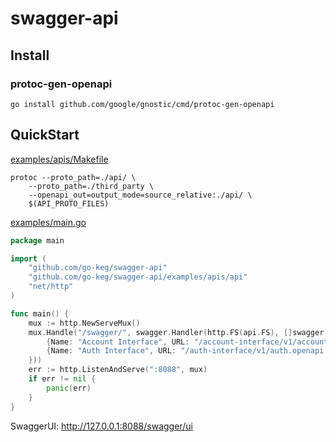 # swagger-api


## Install

### protoc-gen-openapi
```shell
go install github.com/google/gnostic/cmd/protoc-gen-openapi
```

## QuickStart

[examples/apis/Makefile](./examples/apis/Makefile)
```shell
protoc --proto_path=./api/ \
    --proto_path=./third_party \
    --openapi_out=output_mode=source_relative:./api/ \
    $(API_PROTO_FILES)
```

[examples/main.go](./examples/main.go)
```go
package main

import (
	"github.com/go-keg/swagger-api"
	"github.com/go-keg/swagger-api/examples/apis/api"
	"net/http"
)

func main() {
	mux := http.NewServeMux()
	mux.Handle("/swagger/", swagger.Handler(http.FS(api.FS), []swagger.OpenapiURL{
		{Name: "Account Interface", URL: "/account-interface/v1/account.openapi.yaml"},
		{Name: "Auth Interface", URL: "/auth-interface/v1/auth.openapi.yaml"},
	}))
	err := http.ListenAndServe(":8088", mux)
	if err != nil {
		panic(err)
	}
}
```

SwaggerUI: http://127.0.0.1:8088/swagger/ui
